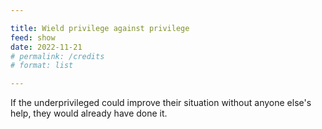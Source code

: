 ```yaml
---

title: Wield privilege against privilege
feed: show
date: 2022-11-21
# permalink: /credits
# format: list

---
```


If the underprivileged could improve their situation without anyone else's help, they would already have done it.
